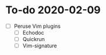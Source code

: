 # To-do 2020-02-09

  - [ ] Peruse Vim plugins
    - [ ] Echodoc
    - [ ] Quickrun
    - [ ] Vim-signature
